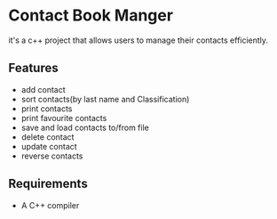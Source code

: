# Contact Book Manger
it's a c++ project that allows users to manage their contacts efficiently.

## Features
- add contact
- sort contacts(by last name and Classification)
- print contacts
- print favourite contacts
- save and load contacts to/from file
- delete contact
- update contact
- reverse contacts

 ## Requirements
- A C++ compiler
